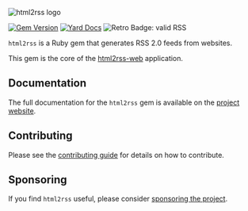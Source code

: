 ![html2rss logo](https://github.com/html2rss/html2rss/raw/master/support/logo.png)

[![Gem Version](https://badge.fury.io/rb/html2rss.svg)](http://rubygems.org/gems/html2rss) [![Yard Docs](http://img.shields.io/badge/yard-docs-blue.svg)](https://www.rubydoc.info/gems/html2rss) ![Retro Badge: valid RSS](https://validator.w3.org/feed/images/valid-rss-rogers.png)

`html2rss` is a Ruby gem that generates RSS 2.0 feeds from websites.

This gem is the core of the [html2rss-web](https://github.com/html2rss/html2rss-web) application.

## Documentation

The full documentation for the `html2rss` gem is available on the [project website](https://html2rss.github.io/ruby-gem).

## Contributing

Please see the [contributing guide](https://html2rss.github.io//get-involved/contributing) for details on how to contribute.

## Sponsoring

If you find `html2rss` useful, please consider [sponsoring the project](https://github.com/sponsors/gildesmarais).
